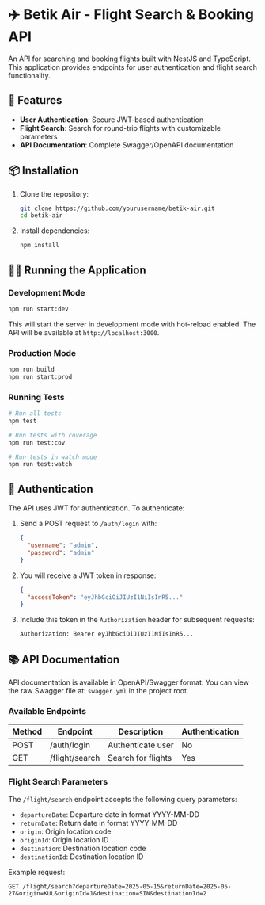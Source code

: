 # ✈️ Betik Air - Flight Search & Booking API

An API for searching and booking flights built with NestJS and TypeScript. This application provides endpoints for user authentication and flight search functionality.

## 🚀 Features

- **User Authentication**: Secure JWT-based authentication
- **Flight Search**: Search for round-trip flights with customizable parameters
- **API Documentation**: Complete Swagger/OpenAPI documentation

## 📦 Installation

1. Clone the repository:

   ```bash
   git clone https://github.com/yourusername/betik-air.git
   cd betik-air
   ```

2. Install dependencies:

   ```bash
   npm install
   ```

## 🏃‍♂️ Running the Application

### Development Mode

```bash
npm run start:dev
```

This will start the server in development mode with hot-reload enabled. The API will be available at `http://localhost:3000`.

### Production Mode

```bash
npm run build
npm run start:prod
```

### Running Tests

```bash
# Run all tests
npm test

# Run tests with coverage
npm run test:cov

# Run tests in watch mode
npm run test:watch
```

## 🔑 Authentication

The API uses JWT for authentication. To authenticate:

1. Send a POST request to `/auth/login` with:
   ```json
   {
     "username": "admin",
     "password": "admin"
   }
   ```

2. You will receive a JWT token in response:
   ```json
   {
     "accessToken": "eyJhbGciOiJIUzI1NiIsInR5..."
   }
   ```

3. Include this token in the `Authorization` header for subsequent requests:
   ```
   Authorization: Bearer eyJhbGciOiJIUzI1NiIsInR5...
   ```

## 📚 API Documentation

API documentation is available in OpenAPI/Swagger format. You can view the raw Swagger file at: `swagger.yml` in the project root.

### Available Endpoints

| Method | Endpoint         | Description                   | Authentication |
|--------|------------------|-------------------------------|----------------|
| POST   | /auth/login      | Authenticate user             | No             |
| GET    | /flight/search   | Search for flights            | Yes            |

### Flight Search Parameters

The `/flight/search` endpoint accepts the following query parameters:

- `departureDate`: Departure date in format YYYY-MM-DD
- `returnDate`: Return date in format YYYY-MM-DD
- `origin`: Origin location code
- `originId`: Origin location ID
- `destination`: Destination location code
- `destinationId`: Destination location ID

Example request:
```
GET /flight/search?departureDate=2025-05-15&returnDate=2025-05-27&origin=KUL&originId=1&destination=SIN&destinationId=2
```
